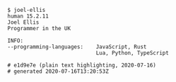 <!--
**JoelEllis/JoelEllis** is a ✨ _special_ ✨ repository because its `README.md` (this file) appears on your GitHub profile.

Here are some ideas to get you started:

- 🔭 I’m currently working on ...
- 🌱 I’m currently learning ...
- 👯 I’m looking to collaborate on ...
- 🤔 I’m looking for help with ...
- 💬 Ask me about ...
- 📫 How to reach me: ...
- 😄 Pronouns: ...
- ⚡ Fun fact: ...
-->
```
$ joel-ellis
human 15.2.11
Joel Ellis
Programmer in the UK

INFO:
--programming-languages:    JavaScript, Rust
                            Lua, Python, TypeScript

# e1d9e7e (plain text highlighting, 2020-07-16)
# generated 2020-07-16T13:20:53Z
```